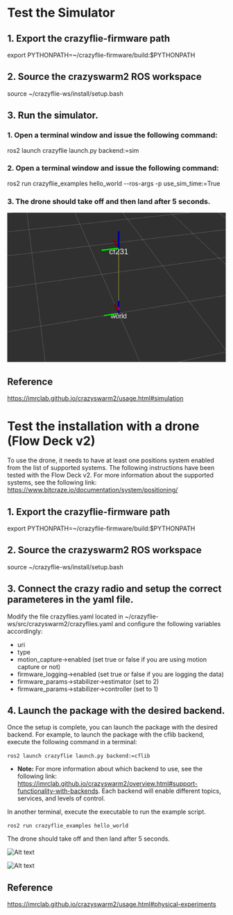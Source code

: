 
# Test the Simulator


## 1. Export the crazyflie-firmware path
export PYTHONPATH=~/crazyflie-firmware/build:$PYTHONPATH
## 2. Source the crazyswarm2 ROS workspace
source ~/crazyflie-ws/install/setup.bash
## 3. Run the simulator.
### 1. Open a terminal window and issue the following command:
ros2 launch crazyflie launch.py backend:=sim
### 2. Open a terminal window and issue the following command:
ros2 run crazyflie_examples hello_world --ros-args -p use_sim_time:=True
### 3. The drone should take off and then land after 5 seconds.
![Alt text](./img/demo/1.png?raw=true)

## Reference
https://imrclab.github.io/crazyswarm2/usage.html#simulation

# Test the installation with a drone (Flow Deck v2)
To use the drone, it needs to have at least one positions system enabled from the list of supported systems. The following instructions have been tested with the Flow Deck v2. For more information about the supported systems, see the following link: https://www.bitcraze.io/documentation/system/positioning/

## 1. Export the crazyflie-firmware path
export PYTHONPATH=~/crazyflie-firmware/build:$PYTHONPATH
## 2. Source the crazyswarm2 ROS workspace
source ~/crazyflie-ws/install/setup.bash
## 3. Connect the crazy radio and setup the correct parameteres in the yaml file.
Modify the file crazyflies.yaml located in ~/crazyflie-ws/src/crazyswarm2/crazyflies.yaml and configure the following variables accordingly:
- uri
- type
- motion_capture->enabled (set true or false if you are using motion capture or not)
- firmware_logging->enabled (set true or false if you are logging the data)
- firmware_params->stabilizer->estimator (set to 2)
- firmware_params->stabilizer->controller (set to 1)
## 4. Launch the package with the desired backend.
Once the setup is complete, you can launch the package with the desired backend. For example, to launch the package with the cflib backend, execute the following command in a terminal:

```ros2 launch crazyflie launch.py backend:=cflib```

- **Note:** For more information about which backend to use, see the following link: https://imrclab.github.io/crazyswarm2/overview.html#support-functionality-with-backends. Each backend will enable different topics, services, and levels of control.

In another terminal, execute the executable to run the example script.

```ros2 run crazyflie_examples hello_world```

The drone should take off and then land after 5 seconds.

![Alt text](./img/demo/terminal.gif)

![Alt text](./img/demo/real_drone.gif)

## Reference
https://imrclab.github.io/crazyswarm2/usage.html#physical-experiments

